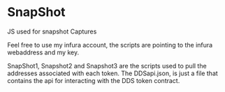 # SnapShot
JS used for snapshot Captures

Feel free to use my infura account, the scripts are pointing to the infura webaddress and my key.

SnapShot1, Snapshot2 and Snapshot3 are the scripts used to pull the addresses associated with each token.
The DDSapi.json, is just a file that contains the api for interacting with the DDS token contract.




